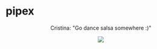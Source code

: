 # pipex

<div align="center">
Cristina: "Go dance salsa somewhere :)"

<img src=https://i.scdn.co/image/ab67616d00001e02b442642243bf85a190649469></div>
